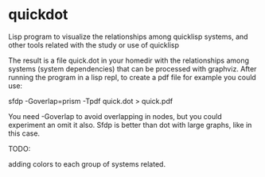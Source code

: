# quickdot
Lisp program to visualize the relationships among quicklisp systems, and other tools related with the study or use of quicklisp

The result is a file quick.dot in your homedir with the relationships among systems (system dependencies) that can be processed with graphviz. After running the program in a lisp repl, to create a pdf file for example you could use:

sfdp -Goverlap=prism -Tpdf quick.dot > quick.pdf

You need -Goverlap to avoid overlapping in nodes, but you could experiment an omit it also. Sfdp is better than dot with large graphs, like in this case.

TODO:

adding colors to each group of systems related.
